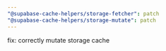 ```yaml
---
"@supabase-cache-helpers/storage-fetcher": patch
"@supabase-cache-helpers/storage-mutate": patch
---
```


fix: correctly mutate storage cache
